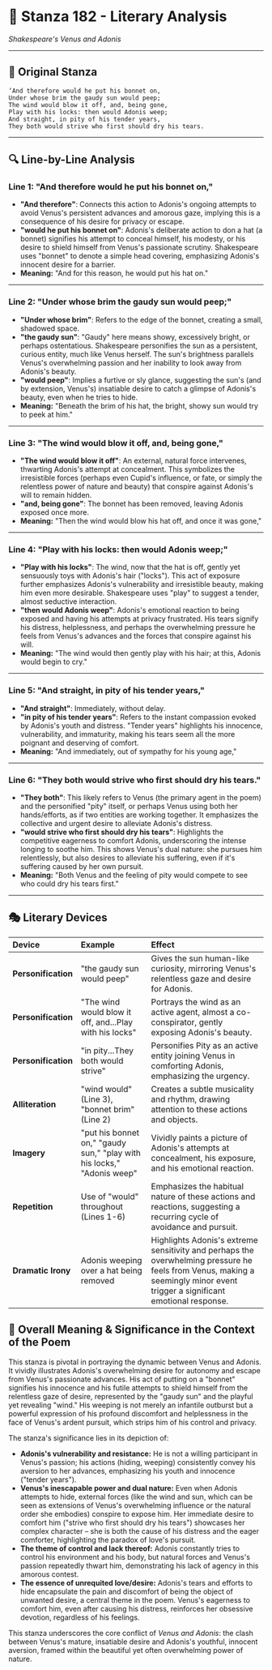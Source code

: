 # 🌹 Stanza 182 - Literary Analysis
*Shakespeare's Venus and Adonis*

---

## 📖 Original Stanza
```
‘And therefore would he put his bonnet on,
Under whose brim the gaudy sun would peep;
The wind would blow it off, and, being gone,
Play with his locks: then would Adonis weep;
And straight, in pity of his tender years,
They both would strive who first should dry his tears.
```

---

## 🔍 Line-by-Line Analysis

### Line 1: "And therefore would he put his bonnet on,"
*   **"And therefore"**: Connects this action to Adonis's ongoing attempts to avoid Venus's persistent advances and amorous gaze, implying this is a consequence of his desire for privacy or escape.
*   **"would he put his bonnet on"**: Adonis's deliberate action to don a hat (a bonnet) signifies his attempt to conceal himself, his modesty, or his desire to shield himself from Venus's passionate scrutiny. Shakespeare uses "bonnet" to denote a simple head covering, emphasizing Adonis's innocent desire for a barrier.
*   **Meaning:** "And for this reason, he would put his hat on."

---

### Line 2: "Under whose brim the gaudy sun would peep;"
*   **"Under whose brim"**: Refers to the edge of the bonnet, creating a small, shadowed space.
*   **"the gaudy sun"**: "Gaudy" here means showy, excessively bright, or perhaps ostentatious. Shakespeare personifies the sun as a persistent, curious entity, much like Venus herself. The sun's brightness parallels Venus's overwhelming passion and her inability to look away from Adonis's beauty.
*   **"would peep"**: Implies a furtive or sly glance, suggesting the sun's (and by extension, Venus's) insatiable desire to catch a glimpse of Adonis's beauty, even when he tries to hide.
*   **Meaning:** "Beneath the brim of his hat, the bright, showy sun would try to peek at him."

---

### Line 3: "The wind would blow it off, and, being gone,"
*   **"The wind would blow it off"**: An external, natural force intervenes, thwarting Adonis's attempt at concealment. This symbolizes the irresistible forces (perhaps even Cupid's influence, or fate, or simply the relentless power of nature and beauty) that conspire against Adonis's will to remain hidden.
*   **"and, being gone"**: The bonnet has been removed, leaving Adonis exposed once more.
*   **Meaning:** "Then the wind would blow his hat off, and once it was gone,"

---

### Line 4: "Play with his locks: then would Adonis weep;"
*   **"Play with his locks"**: The wind, now that the hat is off, gently yet sensuously toys with Adonis's hair ("locks"). This act of exposure further emphasizes Adonis's vulnerability and irresistible beauty, making him even more desirable. Shakespeare uses "play" to suggest a tender, almost seductive interaction.
*   **"then would Adonis weep"**: Adonis's emotional reaction to being exposed and having his attempts at privacy frustrated. His tears signify his distress, helplessness, and perhaps the overwhelming pressure he feels from Venus's advances and the forces that conspire against his will.
*   **Meaning:** "The wind would then gently play with his hair; at this, Adonis would begin to cry."

---

### Line 5: "And straight, in pity of his tender years,"
*   **"And straight"**: Immediately, without delay.
*   **"in pity of his tender years"**: Refers to the instant compassion evoked by Adonis's youth and distress. "Tender years" highlights his innocence, vulnerability, and immaturity, making his tears seem all the more poignant and deserving of comfort.
*   **Meaning:** "And immediately, out of sympathy for his young age,"

---

### Line 6: "They both would strive who first should dry his tears."
*   **"They both"**: This likely refers to Venus (the primary agent in the poem) and the personified "pity" itself, or perhaps Venus using both her hands/efforts, as if two entities are working together. It emphasizes the collective and urgent desire to alleviate Adonis's distress.
*   **"would strive who first should dry his tears"**: Highlights the competitive eagerness to comfort Adonis, underscoring the intense longing to soothe him. This shows Venus's dual nature: she pursues him relentlessly, but also desires to alleviate his suffering, even if it's suffering caused by her own pursuit.
*   **Meaning:** "Both Venus and the feeling of pity would compete to see who could dry his tears first."

---

## 🎭 Literary Devices

| Device             | Example                                  | Effect                                                                                                |
| :----------------- | :--------------------------------------- | :---------------------------------------------------------------------------------------------------- |
| **Personification** | "the gaudy sun would peep"               | Gives the sun human-like curiosity, mirroring Venus's relentless gaze and desire for Adonis.          |
| **Personification** | "The wind would blow it off, and...Play with his locks" | Portrays the wind as an active agent, almost a co-conspirator, gently exposing Adonis's beauty.        |
| **Personification** | "in pity...They both would strive"       | Personifies Pity as an active entity joining Venus in comforting Adonis, emphasizing the urgency.     |
| **Alliteration**   | "wind would" (Line 3), "bonnet brim" (Line 2) | Creates a subtle musicality and rhythm, drawing attention to these actions and objects.                 |
| **Imagery**        | "put his bonnet on," "gaudy sun," "play with his locks," "Adonis weep" | Vividly paints a picture of Adonis's attempts at concealment, his exposure, and his emotional reaction. |
| **Repetition**     | Use of "would" throughout (Lines 1-6)    | Emphasizes the habitual nature of these actions and reactions, suggesting a recurring cycle of avoidance and pursuit. |
| **Dramatic Irony** | Adonis weeping over a hat being removed  | Highlights Adonis's extreme sensitivity and perhaps the overwhelming pressure he feels from Venus, making a seemingly minor event trigger a significant emotional response. |

## 🎯 Overall Meaning & Significance in the Context of the Poem

This stanza is pivotal in portraying the dynamic between Venus and Adonis. It vividly illustrates Adonis's overwhelming desire for autonomy and escape from Venus's passionate advances. His act of putting on a "bonnet" signifies his innocence and his futile attempts to shield himself from the relentless gaze of desire, represented by the "gaudy sun" and the playful yet revealing "wind." His weeping is not merely an infantile outburst but a powerful expression of his profound discomfort and helplessness in the face of Venus's ardent pursuit, which strips him of his control and privacy.

The stanza's significance lies in its depiction of:
*   **Adonis's vulnerability and resistance:** He is not a willing participant in Venus's passion; his actions (hiding, weeping) consistently convey his aversion to her advances, emphasizing his youth and innocence ("tender years").
*   **Venus's inescapable power and dual nature:** Even when Adonis attempts to hide, external forces (like the wind and sun, which can be seen as extensions of Venus's overwhelming influence or the natural order she embodies) conspire to expose him. Her immediate desire to comfort him ("strive who first should dry his tears") showcases her complex character – she is both the cause of his distress and the eager comforter, highlighting the paradox of love's pursuit.
*   **The theme of control and lack thereof:** Adonis constantly tries to control his environment and his body, but natural forces and Venus's passion repeatedly thwart him, demonstrating his lack of agency in this amorous contest.
*   **The essence of unrequited love/desire:** Adonis's tears and efforts to hide encapsulate the pain and discomfort of being the object of unwanted desire, a central theme in the poem. Venus's eagerness to comfort him, even after causing his distress, reinforces her obsessive devotion, regardless of his feelings.

This stanza underscores the core conflict of *Venus and Adonis*: the clash between Venus's mature, insatiable desire and Adonis's youthful, innocent aversion, framed within the beautiful yet often overwhelming power of nature.
